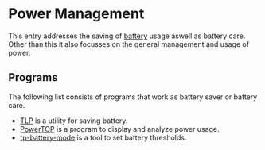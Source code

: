 # Power Management

This entry addresses the saving of [battery](/wiki/linux/hardware_%28linux%29.md#battery) usage aswell as
battery care.
Other than this it also focusses on the general management and usage of power.

## Programs

The following list consists of programs that work as battery saver or battery care.

- [TLP](/wiki/linux/tlp.md) is a utility for saving battery.
- [PowerTOP](https://github.com/fenrus75/powertop) is a program to display and analyze power usage.
- [tp-battery-mode](https://github.com/zhanghai/tp-battery-mode) is a tool to set battery  thresholds.
